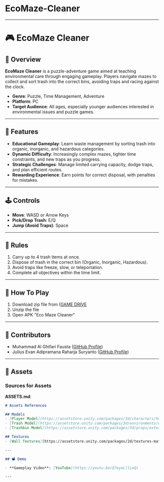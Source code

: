 # EcoMaze-Cleaner


---

# 🎮 EcoMaze Cleaner

## 📝 Overview

**EcoMaze Cleaner** is a puzzle-adventure game aimed at teaching environmental care through engaging gameplay. Players navigate mazes to collect and sort trash into the correct bins, avoiding traps and racing against the clock.

- **Genre**: Puzzle, Time Management, Adventure  
- **Platform**: PC  
- **Target Audience**: All ages, especially younger audiences interested in environmental issues and puzzle games.

---

## 📜 Features

- **Educational Gameplay**: Learn waste management by sorting trash into organic, inorganic, and hazardous categories.
- **Dynamic Difficulty**: Increasingly complex mazes, tighter time constraints, and new traps as you progress.
- **Strategic Challenges**: Manage limited carrying capacity, dodge traps, and plan efficient routes.
- **Rewarding Experience**: Earn points for correct disposal, with penalties for mistakes.

---

## 🕹️ Controls

- **Move**: WASD or Arrow Keys  
- **Pick/Drop Trash**: E/Q  
- **Jump (Avoid Traps)**: Space  

---

## 📖 Rules

1. Carry up to 4 trash items at once.  
2. Dispose of trash in the correct bin (Organic, Inorganic, Hazardous).  
3. Avoid traps like freeze, slow, or teleportation.  
4. Complete all objectives within the time limit.

---

## 🚀 How To Play

1. Download zip file from ([GAME DRIVE](https://drive.google.com/drive/folders/1U4VfA0pOGZG6cSO9SyfjJlae29IMGEe9?usp=sharing)
2. Unzip the file 
3. Open APK "Eco Maze Cleaner"

---

## 🌟 Contributors

- Muhammad Al Ghifari Fausta ([GitHub Profile](https://github.com/mastamaru))  
- Julius Evan Adipramana Raharja Suryanto ([GitHub Profile](https://github.com/jearsevan101))  

---

## 🎨 Assets

### Sources for Assets

**ASSETS.md**:
```markdown
# Assets References

## Models
- [Player Model](https://assetstore.unity.com/packages/3d/characters/humanoids/fantasy/stylized-npc-peasant-nolant-demo-252440).
- [Trash Model](https://assetstore.unity.com/packages/3d/environments/wasteovergrowth-comprehensive-trash-and-waste-pack-290387).
- [Trashbin Model](https://assetstore.unity.com/packages/3d/props/exterior/plastic-trash-bins-160771).

## Textures
- [Wall Textures](https://assetstore.unity.com/packages/2d/textures-materials/brick/p3d-outdoor-wall-tile-texture-pack-lr-247739].

---

## 📽️ Demo

- **Gameplay Video**: [YouTube](https://youtu.be/Q7eyeLllLeQ)  

---
